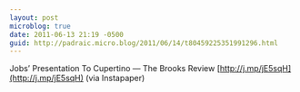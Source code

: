 ```yaml
---
layout: post
microblog: true
date: 2011-06-13 21:19 -0500
guid: http://padraic.micro.blog/2011/06/14/t80459225351991296.html
---
```

Jobs’ Presentation To Cupertino — The Brooks Review [http://j.mp/jE5sqH](http://j.mp/jE5sqH) (via Instapaper)
